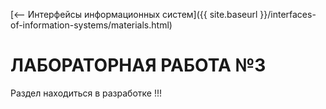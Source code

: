 [⟵ Интерфейсы информационных систем]({{ site.baseurl }}/interfaces-of-information-systems/materials.html)

# ЛАБОРАТОРНАЯ РАБОТА №3

Раздел находиться в разработке !!!
